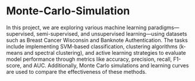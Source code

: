 # Monte-Carlo-Simulation

In this project, we are exploring various machine learning paradigms—supervised, semi-supervised, and unsupervised learning—using datasets such as Breast Cancer Wisconsin and Banknote Authentication. The tasks include implementing SVM-based classification, clustering algorithms (k-means and spectral clustering), and active learning strategies to evaluate model performance through metrics like accuracy, precision, recall, F1-score, and AUC. Additionally, Monte Carlo simulations and learning curves are used to compare the effectiveness of these methods.
